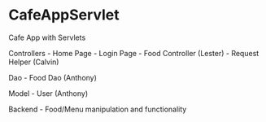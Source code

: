 # CafeAppServlet
Cafe App with Servlets

Controllers
    - Home Page
    - Login Page
    - Food Controller (Lester)
    - Request Helper  (Calvin)

Dao
	- Food Dao (Anthony)

Model
	- User     (Anthony)
	
Backend
	- Food/Menu manipulation and functionality
	